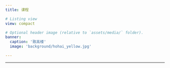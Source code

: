 ```yaml
---
title: 课程

# Listing view
view: compact

# Optional header image (relative to `assets/media/` folder).
banner:
  caption: '致高楼'
  image: 'background/hohai_yellow.jpg'

---
```

---
<br/>
